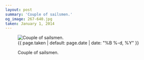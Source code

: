 ```yaml
---
layout: post
summary: 'Couple of sailsmen.'
og_image: 267-640.jpg
taken: January 1, 2014
---
```


<figure class="post">
<img alt="Couple of sailsmen." sizes="(min-width: 700px) 50vw, calc(100vw - 2rem)" src="{{ site.assets_url }}/267-320.jpg" srcset="{{ site.assets_url }}/267-640.jpg 640w, {{ site.assets_url }}/267-480.jpg 480w, {{ site.assets_url }}/267-320.jpg 320w, {{ site.assets_url }}/267-160.jpg 160w"/>
<figcaption>
<time>{{ page.taken | default: page.date | date: "%B %-d, %Y" }}</time>
<p>Couple of sailsmen.</p>
</figcaption>
</figure>
